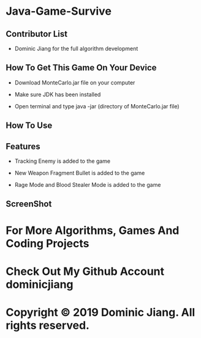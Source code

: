 # Java-Game-Survive

## Contributor List

- Dominic Jiang for the full algorithm development

## How To Get This Game On Your Device

- Download MonteCarlo.jar file on your computer

- Make sure JDK has been installed

- Open terminal and type java -jar (directory of MonteCarlo.jar file)

## How To Use

## Features

- Tracking Enemy is added to the game

- New Weapon Fragment Bullet is added to the game

- Rage Mode and Blood Stealer Mode is added to the game

## ScreenShot

# For More Algorithms, Games And Coding Projects

# Check Out My Github Account dominicjiang

# Copyright © 2019 Dominic Jiang. All rights reserved.
